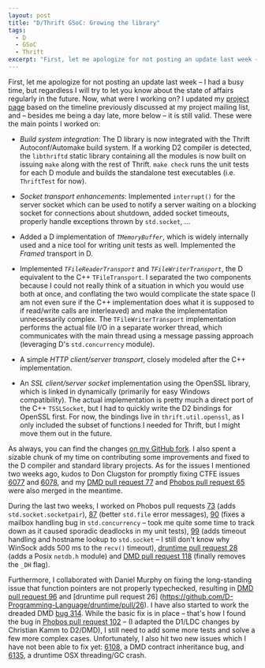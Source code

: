 ```yaml
---
layout: post
title: "D/Thrift GSoC: Growing the library"
tags:
  - D
  - GSoC
  - Thrift
excerpt: "First, let me apologize for not posting an update last week – I had a busy time, but regardless I will try to let you know about the state of affairs regularly in the future. Now, what were I working on? I updated"
---
```


First, let me apologize for not posting an update last week – I had a busy time, but regardless I will try to let you know about the state of affairs regularly in the future. Now, what were I working on? I updated my [project page](/code/gsoc/thrift/) based on the timeline previously discussed at my project mailing list, and – besides me being a day late, more below – it is still valid. These were the main points I worked on:

 * _Build system integration_: The D library is now integrated with the Thrift Autoconf/Automake build system. If a working D2 compiler is detected, the `libthriftd` static library containing all the modules is now built on issuing `make` along with the rest of Thrift. `make check` runs the unit tests for each D module and builds the standalone test executables (i.e. `ThriftTest` for now).

 * _Socket transport enhancements_: Implemented `interrupt()` for the server socket which can be used to notify a server waiting on a blocking socket for connections about shutdown, added socket timeouts, properly handle exceptions thrown by `std.socket`, …

 * Added a D implementation of _`TMemoryBuffer`_, which is widely internally used and a nice tool for writing unit tests as well. Implemented the _Framed_ transport in D.

 * Implemented _`TFileReaderTransport`_ and _`TFileWriterTransport`_, the D equivalent to the C++ `TFileTransport`. I separated the two components because I could not really think of a situation in which you would use both at once, and conflating the two would complicate the state space (I am not even sure if the C++ implementation does what it is supposed to if read/write calls are interleaved) and make the implementation unnecessarily complex. The `TFileWriterTransport` implementation performs the actual file I/O in a separate worker thread, which communicates with the main thread using a message passing approach (leveraging D's `std.concurrency` module).

 * A simple _HTTP client/server transport_, closely modeled after the C++ implementation.

 * An _SSL client/server socket_ implementation using the OpenSSL library, which is linked in dynamically (primarily for easy Windows compatibility). The actual implementation is pretty much a direct port of the C++ `TSSLSocket`, but I had to quickly write the D2 bindings for OpenSSL first. For now, the bindings live in `thrift.util.openssl`, as I only included the subset of functions I needed for Thrift, but I might move them out in the future.

As always, you can find the changes [on my GitHub fork](https://github.com/dnadlinger/thrift). I also spent a sizable chunk of my time on contributing some improvements and fixed to the D compiler and standard library projects. As for the issues I mentioned two weeks ago, kudos to Don Clugston for promptly fixing CTFE issues [6077](http://d.puremagic.com/issues/show_bug.cgi?id=6077) and  [6078](http://d.puremagic.com/issues/show_bug.cgi?id=6078), and my [DMD pull request 77](https://github.com/D-Programming-Language/dmd/pull/77) and [Phobos pull request 65](https://github.com/D-Programming-Language/phobos/pull/65) were also merged in the meantime.

During the last two weeks, I worked on Phobos pull requests [73](https://github.com/D-Programming-Language/phobos/pull/73) (adds `std.socket.socketpair`), [87](https://github.com/D-Programming-Language/phobos/pull/87) (better `std.file` error messages), [90](https://github.com/D-Programming-Language/phobos/pull/90) (fixes a mailbox handling bug in `std.concurrency` – took me quite some time to track down as it caused sporadic deadlocks in my unit tests), [99](https://github.com/D-Programming-Language/phobos/pull/99) (adds timeout handling and hostname lookup to `std.socket` – I still don't know why WinSock adds 500 ms to the `recv()` timeout), [druntime pull request 28](https://github.com/D-Programming-Language/druntime/pull/28) (adds a Posix `netdb.h` module) and [DMD pull request 118](https://github.com/D-Programming-Language/dmd/pull/118) (finally removes the `_DH` flag).

Furthermore, I collaborated with Daniel Murphy on fixing the long-standing issue that function pointers are not properly typechecked, resulting in [DMD pull request 96](https://github.com/D-Programming-Language/dmd/pull/96) and [druntime pull request 26] (https://github.com/D-Programming-Language/druntime/pull/26). I have also started to work the dreaded DMD [bug 314](http://d.puremagic.com/issues/show_bug.cgi?id=314). While the basic fix is in place – that's how I found the bug in [Phobos pull request 102](https://github.com/D-Programming-Language/phobos/pull/102) – (I adapted the D1/LDC changes by Christian Kamm to D2/DMD), I still need to add some more tests and solve a few more complex cases. Unfortunately, I also hit two new issues which I have not been able to fix yet: [6108](http://d.puremagic.com/issues/show_bug.cgi?id=6108), a DMD contract inheritance bug, and [6135](http://d.puremagic.com/issues/show_bug.cgi?id=6135), a druntime OSX threading/GC crash.
